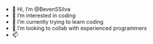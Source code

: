 - 👋 Hi, I’m @BevenSSilva
- 👀 I’m interested in coding
- 🌱 I’m currently trying to learn coding
- 💞️ I’m looking to collab with experienced programmers
- 📫

<!---
BevenSSilva/BevenSSilva is a ✨ special ✨ repository because its `README.md` (this file) appears on your GitHub profile.
You can click the Preview link to take a look at your changes.
--->
